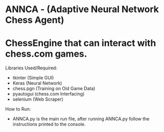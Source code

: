 # ANNCA - (Adaptive Neural Network Chess Agent)

# ChessEngine that can interact with chess.com games.

Libraries Used/Required:

- tkinter (Simple GUI)
- Keras (Neural Network)
- chess.pgn (Training on Old Game Data)
- pyautogui (chess.com Interfacing)
- selenium (Web Scraper)


How to Run:

- ANNCA.py is the main run file, after running ANNCA.py follow the instructions printed to the console.


